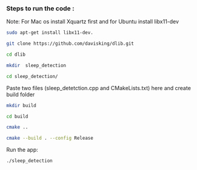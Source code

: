 ### Steps to run the code :

Note: For Mac os install Xquartz first and for Ubuntu install libx11-dev

```bash
sudo apt-get install libx11-dev.
```

```bash
git clone https://github.com/davisking/dlib.git

cd dlib

mkdir  sleep_detection

cd sleep_detection/
```

Paste two files (sleep_detetction.cpp and CMakeLists.txt) here and create build folder

```bash
mkdir build

cd build

cmake ..

cmake --build . --config Release
```

Run the app:

```bash
./sleep_detection
```
